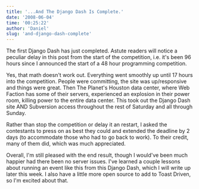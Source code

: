```yaml
---
title: '...And The Django Dash Is Complete.'
date: '2008-06-04'
time: '00:25:22'
author: 'Daniel'
slug: 'and-django-dash-complete'
---
```


<p>The first Django Dash has just completed.  Astute readers will notice a peculiar delay in this post from the start of the competition, i.e. it's been 96 hours since I announced the start of a 48 hour programming competition.</p>

<p>Yes, that math doesn't work out.  Everything went smoothly up until 17 hours into the competition.  People were committing, the site was up/responsive and things were great.  Then The Planet's Houston data center, where Web Faction has some of their servers, experienced an explosion in their power room, killing power to the entire data center.  This took out the Django Dash site AND Subversion access throughout the rest of Saturday and all through Sunday.</p>

<p>Rather than stop the competition or delay it an restart, I asked the contestants to press on as best they could and extended the deadline by 2 days (to accommodate those who had to go back to work).  To their credit, many of them did, which was much appreciated.</p>

<p>Overall, I'm still pleased with the end result, though I would've been much happier had there been no server issues.  I've learned a couple lessons about running an event like this from this Django Dash, which I will write up later this week.  I also have a little more open source to add to Toast Driven, so I'm excited about that.</p>